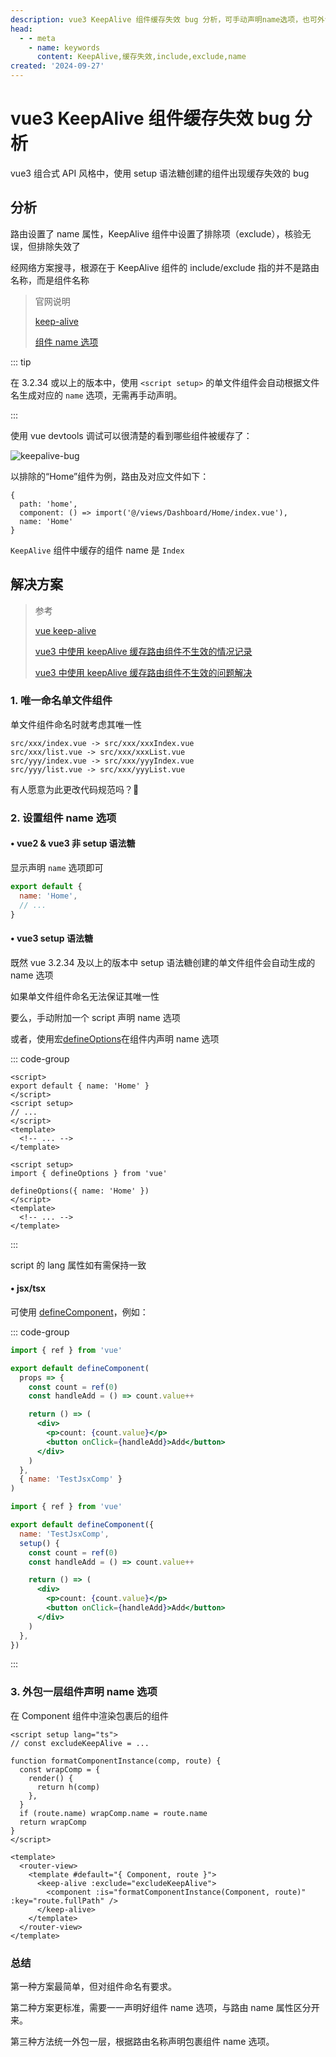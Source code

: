 ```yaml
---
description: vue3 KeepAlive 组件缓存失效 bug 分析，可手动声明name选项，也可外包视图组件以统一声明name选项
head:
  - - meta
    - name: keywords
      content: KeepAlive,缓存失效,include,exclude,name
created: '2024-09-27'
---
```


# vue3 KeepAlive 组件缓存失效 bug 分析 <Badge type="danger" text="BUG" />

vue3 组合式 API 风格中，使用 setup 语法糖创建的组件出现缓存失效的 bug

## 分析

路由设置了 name 属性，KeepAlive 组件中设置了排除项（exclude），核验无误，但排除失效了

经网络方案搜寻，根源在于 KeepAlive 组件的 include/exclude 指的并不是路由名称，而是组件名称

> 官网说明
>
> [keep-alive](https://cn.vuejs.org/guide/built-ins/keep-alive.html#include-exclude)
>
> [组件 name 选项](https://cn.vuejs.org/api/options-misc.html#name)

::: tip

在 3.2.34 或以上的版本中，使用 `<script setup>` 的单文件组件会自动根据文件名生成对应的 `name` 选项，无需再手动声明。

:::

使用 vue devtools 调试可以很清楚的看到哪些组件被缓存了：

![keepalive-bug](./assets/keep-alive-1.jpg)

以排除的“Home”组件为例，路由及对应文件如下：

```js{4} [route]
{
  path: 'home',
  component: () => import('@/views/Dashboard/Home/index.vue'),
  name: 'Home'
}
```

`KeepAlive` 组件中缓存的组件 name 是 `Index`

## 解决方案

> 参考
>
> [vue keep-alive](https://cn.vuejs.org/guide/built-ins/keep-alive.html)
>
> [vue3 中使用 keepAlive 缓存路由组件不生效的情况记录](https://blog.csdn.net/weixin_40451732/article/details/139744930)
>
> [vue3 中使用 keepAlive 缓存路由组件不生效的问题解决](https://www.cnblogs.com/suducn/p/18331108)

### 1. 唯一命名单文件组件

单文件组件命名时就考虑其唯一性

```text
src/xxx/index.vue -> src/xxx/xxxIndex.vue
src/xxx/list.vue -> src/xxx/xxxList.vue
src/yyy/index.vue -> src/xxx/yyyIndex.vue
src/yyy/list.vue -> src/xxx/yyyList.vue
```

有人愿意为此更改代码规范吗？🤣

### 2. 设置组件 name 选项

#### • vue2 & vue3 非 setup 语法糖

显示声明 `name` 选项即可

```js
export default {
  name: 'Home',
  // ...
}
```

#### • vue3 setup 语法糖

既然 vue 3.2.34 及以上的版本中 setup 语法糖创建的单文件组件会自动生成的 name 选项

如果单文件组件命名无法保证其唯一性

要么，手动附加一个 script 声明 name 选项

或者，使用宏[defineOptions](https://cn.vuejs.org/api/sfc-script-setup.html#defineoptions)在组件内声明 name 选项

::: code-group

```vue [附加script声明]
<script>
export default { name: 'Home' }
</script>
<script setup>
// ...
</script>
<template>
  <!-- ... -->
</template>
```

```vue [组件内声明]
<script setup>
import { defineOptions } from 'vue'

defineOptions({ name: 'Home' })
</script>
<template>
  <!-- ... -->
</template>
```

:::

script 的 lang 属性如有需保持一致

#### • jsx/tsx

可使用 [defineComponent](https://cn.vuejs.org/api/general.html#definecomponent)，例如：

::: code-group

```jsx [函数语法]
import { ref } from 'vue'

export default defineComponent(
  props => {
    const count = ref(0)
    const handleAdd = () => count.value++

    return () => (
      <div>
        <p>count: {count.value}</p>
        <button onClick={handleAdd}>Add</button>
      </div>
    )
  },
  { name: 'TestJsxComp' }
)
```

```jsx [选项式语法]
import { ref } from 'vue'

export default defineComponent({
  name: 'TestJsxComp',
  setup() {
    const count = ref(0)
    const handleAdd = () => count.value++

    return () => (
      <div>
        <p>count: {count.value}</p>
        <button onClick={handleAdd}>Add</button>
      </div>
    )
  },
})
```

:::

### 3. 外包一层组件声明 name 选项

在 Component 组件中渲染包裹后的组件

```vue
<script setup lang="ts">
// const excludeKeepAlive = ...

function formatComponentInstance(comp, route) {
  const wrapComp = {
    render() {
      return h(comp)
    },
  }
  if (route.name) wrapComp.name = route.name
  return wrapComp
}
</script>

<template>
  <router-view>
    <template #default="{ Component, route }">
      <keep-alive :exclude="excludeKeepAlive">
        <component :is="formatComponentInstance(Component, route)" :key="route.fullPath" />
      </keep-alive>
    </template>
  </router-view>
</template>
```

### 总结

第一种方案最简单，但对组件命名有要求。

第二种方案更标准，需要一一声明好组件 name 选项，与路由 name 属性区分开来。

第三种方法统一外包一层，根据路由名称声明包裹组件 name 选项。
